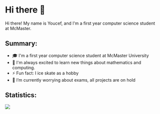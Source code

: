# Hi there 👋

Hi there! My name is Youcef, and I'm a first year computer science student at McMaster.

## Summary:

- 🎓 I'm a first year computer science student at McMaster University
- 🔭 I'm always excited to learn new things about mathematics and computing. 
- ⚡ Fun fact: I ice skate as a hobby 
- 🌱 I’m currently worrying about exams, all projects are on hold

## Statistics:

<img align="center" src="https://github-readme-stats.vercel.app/api?username=youcefs21&theme=tokyonight" />


<!---
youcefs21/youcefs21 is a ✨ special ✨ repository because its `README.md` (this file) appears on your GitHub profile. 
You can click the Preview link to take a look at your changes.
--->
